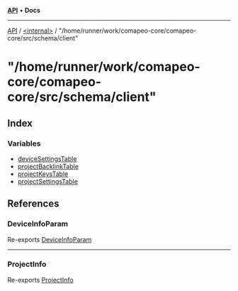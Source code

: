[**API**](../../../README.md) • **Docs**

***

[API](../../../README.md) / [\<internal\>](../../README.md) / "/home/runner/work/comapeo-core/comapeo-core/src/schema/client"

# "/home/runner/work/comapeo-core/comapeo-core/src/schema/client"

## Index

### Variables

- [deviceSettingsTable](variables/deviceSettingsTable.md)
- [projectBacklinkTable](variables/projectBacklinkTable.md)
- [projectKeysTable](variables/projectKeysTable.md)
- [projectSettingsTable](variables/projectSettingsTable.md)

## References

### DeviceInfoParam

Re-exports [DeviceInfoParam](../../type-aliases/DeviceInfoParam.md)

***

### ProjectInfo

Re-exports [ProjectInfo](../../type-aliases/ProjectInfo.md)
